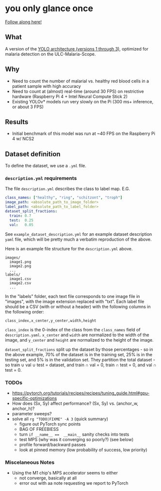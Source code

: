 # you only glance once

[Follow along here!](https://wandb.ai/bioengineering/yogo)

## What

A version of the [YOLO architecture (versions 1 through 3)](https://pjreddie.com/darknet/yolo/), optimized for malaria detection on the ULC-Malaria-Scope.

## Why

- Need to count the number of malarial vs. healthy red blood cells in a patient sample with high accuracy
- Need to count at (almost) real-time (around 30 FPS) on restrictive hardware (Raspberry Pi 4 + Intel Neural Compute Stick 2)
- Existing YOLOv\* models run very slowly on the Pi (300 ms+ inference, or about 3 FPS)

## Results

- Initial benchmark of this model was run at ~40 FPS on the Raspberry Pi 4 w/ NCS2

## Dataset definition

To define the dataset, we use a `.yml` file.

### `description.yml` requirements

The file `description.yml` describes the class to label map. E.G.

```yaml
class_names: ["healthy", "ring", "schitzont", "troph"]
image_path: <absolute_path_to_image_folder>
label_path: <absolute_path_to_label_folder>
dataset_split_fractions:
  train: 0.7
  test:  0.25
  val:   0.05
```

See `example_dataset_description.yml` for an example dataset description `yaml` file, which will be pretty much a verbatim reproduction of the above.

Here is an example file structure for the `description.yml` above.

    images/
      image1.png
      image2.png
      ...
    labels/
      image1.csv
      image2.csv
      ...

In the "labels" folder, each text file corresponds to one image file in "images", with the image extension replaced with "txt". Each label file should be a CSV (with or without a header) with the following columns in the following order:

  `class_index,x_center,y_center,width,height`

`class_index` is the 0-index of the class from the `class_names` field of `description.yaml`. `x_center` and `width` are normalized to the width of the image, and `y_center` and `height` are normalized to the height of the image.

 `dataset_split_fractions` split up the dataset by those percentages - so in the above example, 70% of the dataset is in the training set, 25% is in the testing set, and 5% is in the validation set. They partition the total dataset - so train ∪ val ∪ test = dataset, and train ∩ val = 0, train ∩ test = 0, and val ∩ test = 0.

### TODOs

- https://pytorch.org/tutorials/recipes/recipes/tuning_guide.html#gpu-specific-optimizations
- How does (Sx, Sy) affect performance? (Sx, Sy) vs. (anchor\_w, anchor\_h)?
- parameter sweeps?
- solve all `rg "TODO|FIXME" -A 3` (quick summary)
  - figure out PyTorch sync points
  - BAG OF FREEBIESS
  - turn `if __name__ ==  __main__` sanity checks into tests
  - test MPS (why was it converging so poorly?) (see below)
  - profile forward/backward passes
  - look at pinned memory (low probability of success, low priority)

### Miscelaneous Notes

- Using the M1 chip's MPS accelerator seems to either
  - not converge, basically at all
  - error out with aa note requesting we report to PyTorch
